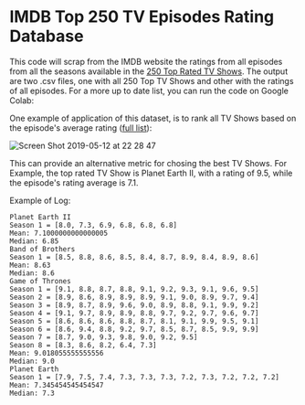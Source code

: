 # IMDB Top 250 TV Episodes Rating Database
This code will scrap from the IMDB website the ratings from all episodes from all the seasons available in the [250 Top Rated TV Shows](https://www.imdb.com/chart/toptv). The output are two .csv files, one with all 250 Top TV Shows and other with the ratings of all episodes. For a more up to date list, you can run the code on Google Colab: 

One example of application of this dataset,  is to rank all TV Shows based on the episode's average rating ([full list](https://github.com/WittmannF/imdb-tv-ratings/blob/master/all-series-ep-average.csv)):

![Screen Shot 2019-05-12 at 22 28 47](https://user-images.githubusercontent.com/5733246/57591035-c6140d80-7505-11e9-9f43-ba59f868988e.png)


This can provide an alternative metric for chosing the best TV Shows. For Example, the top rated TV Show is Planet Earth II, with a rating of 9.5, while the episode's rating average is 7.1.

Example of Log:
```
Planet Earth II
Season 1 = [8.0, 7.3, 6.9, 6.8, 6.8, 6.8]
Mean: 7.1000000000000005
Median: 6.85
Band of Brothers
Season 1 = [8.5, 8.8, 8.6, 8.5, 8.4, 8.7, 8.9, 8.4, 8.9, 8.6]
Mean: 8.63
Median: 8.6
Game of Thrones
Season 1 = [9.1, 8.8, 8.7, 8.8, 9.1, 9.2, 9.3, 9.1, 9.6, 9.5]
Season 2 = [8.9, 8.6, 8.9, 8.9, 8.9, 9.1, 9.0, 8.9, 9.7, 9.4]
Season 3 = [8.9, 8.7, 8.9, 9.6, 9.0, 8.9, 8.8, 9.1, 9.9, 9.2]
Season 4 = [9.1, 9.7, 8.9, 8.9, 8.8, 9.7, 9.2, 9.7, 9.6, 9.7]
Season 5 = [8.6, 8.6, 8.6, 8.8, 8.7, 8.1, 9.1, 9.9, 9.5, 9.1]
Season 6 = [8.6, 9.4, 8.8, 9.2, 9.7, 8.5, 8.7, 8.5, 9.9, 9.9]
Season 7 = [8.7, 9.0, 9.3, 9.8, 9.0, 9.2, 9.5]
Season 8 = [8.3, 8.6, 8.2, 6.4, 7.3]
Mean: 9.018055555555556
Median: 9.0
Planet Earth
Season 1 = [7.9, 7.5, 7.4, 7.3, 7.3, 7.3, 7.2, 7.3, 7.2, 7.2, 7.2]
Mean: 7.345454545454547
Median: 7.3
```
